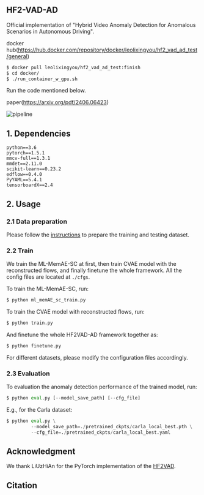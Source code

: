 ## HF2-VAD-AD
Official implementation of "Hybrid Video Anomaly Detection for Anomalous Scenarios in Autonomous Driving".

docker hub(https://hub.docker.com/repository/docker/leolixingyou/hf2_vad_ad_test/general)
```bash
$ docker pull leolixingyou/hf2_vad_ad_test:finish
$ cd docker/
$ ./run_container_w_gpu.sh
```
Run the code mentioned below.

paper(https://arxiv.org/pdf/2406.06423)

![pipeline](./assets/Anomaly_Process_Detection.png)
## 1. Dependencies
```
python==3.6
pytorch==1.5.1
mmcv-full==1.3.1
mmdet==2.11.0
scikit-learn==0.23.2
edflow==0.4.0
PyYAML==5.4.1
tensorboardX==2.4
```
## 2. Usage
### 2.1 Data preparation
Please follow the [instructions](https://github.com/daniel-bogdoll/hf2vad_ad/blob/master/pre_process/readme.md) to prepare the training and testing dataset.

### 2.2 Train
We train the ML-MemAE-SC at first, then train CVAE model with the reconstructed flows,
and finally finetune the whole framework. All the config files are located at `./cfgs`. 

To train the ML-MemAE-SC, run:
```python
$ python ml_memAE_sc_train.py
```
To train the CVAE model with reconstructed flows, run:
```python
$ python train.py
```
And finetune the whole HF2VAD-AD framework together as:
```python
$ python finetune.py
```
For different datasets, please modify the configuration files accordingly.

### 2.3 Evaluation
To evaluation the anomaly detection performance of the trained model, run:
```python
$ python eval.py [--model_save_path] [--cfg_file] 
```
E.g., for the Carla dataset:
```python
$ python eval.py \
         --model_save_path=./pretrained_ckpts/carla_local_best.pth \
         --cfg_file=./pretrained_ckpts/carla_local_best.yaml
```

## Acknowledgment
We thank LiUzHiAn for the PyTorch implementation of the [HF2VAD](https://github.com/LiUzHiAn/hf2vad).

## Citation

```

```

